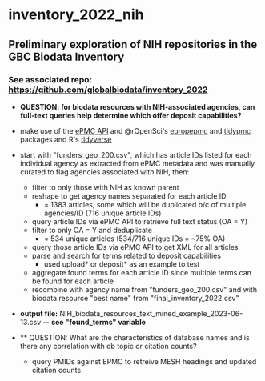 # inventory_2022_nih

## Preliminary exploration of NIH repositories in the GBC Biodata Inventory
### See associated repo: https://github.com/globalbiodata/inventory_2022

* **QUESTION: for biodata resources with NIH-associated agencies, can full-text queries help determine which offer deposit capabilities?** 

* make use of the [ePMC API](https://europepmc.org/RestfulWebService) and @rOpenSci's [europepmc](https://github.com/ropensci/europepmc) and [tidypmc](https://github.com/ropensci/tidypmc) packages and R's [tidyverse](https://github.com/tidyverse)

* start with "funders_geo_200.csv", which has article IDs listed for each individual agency as extracted from ePMC metadata and was manually curated to flag agencies associated with NIH, then:
  * filter to only those with NIH as known parent
  * reshape to get agency names separated for each article ID
    * = 1383 articles, some which will be duplicated b/c of multiple agencies/ID (716 unique article IDs)
  * query article IDs via ePMC API to retrieve full text status (OA = Y) 
  * filter to only OA = Y and deduplicate
    * = 534 unique articles (534/716 unique IDs = ~75% OA)
  * query those article IDs via ePMC API to get XML for all articles
  * parse and search for terms related to deposit capabilities
    * used upload* or deposit* as an example to test
  * aggregate found terms for each article ID since multiple terms can be found for each article
  * recombine with agency name from "funders_geo_200.csv" and with biodata resource "best name" from "final_inventory_2022.csv"

* **output file:** NIH_biodata_resources_text_mined_example_2023-06-13.csv -- **see "found_terms" variable**

* ** QUESTION: What are the characteristics of database names and is there any correlation with db topic or citation counts?

  * query PMIDs against EPMC to retreive MESH headings and updated citation counts
